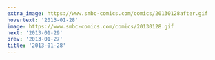 ```yaml
---
extra_image: https://www.smbc-comics.com/comics/20130128after.gif
hovertext: '2013-01-28'
image: https://www.smbc-comics.com/comics/20130128.gif
next: '2013-01-29'
prev: '2013-01-27'
title: '2013-01-28'
---
```

